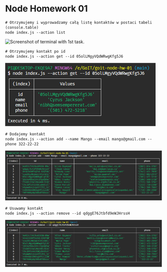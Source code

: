 # Node Homework 01

```shell
# Otrzymujemy i wyprowadzamy całą listę kontaktów w postaci tabeli (console.table)
node index.js --action list
```

![Screenshot of terminal with 1st task.](/screes/01.png)

```shell
# Otrzymujemy kontakt po id
node index.js --action get --id 05olLMgyVQdWRwgKfg5J6
```

![Screenshot of terminal with 2nd task.](/screens/02.png)

```shell
# Dodajemy kontakt
node index.js --action add --name Mango --email mango@gmail.com --phone 322-22-22
```

![Screenshot of terminal with 3rd task.](/screens/03.png)

```shell
# Usuwamy kontakt
node index.js --action remove --id qdggE76Jtbfd9eWJHrssH
```

![Screenshot of terminal with 4th task.](/screens/04.png)